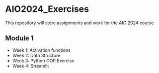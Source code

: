 # AIO2024_Exercises

This repository will store assignments and work for the AIO 2024 course

## Module 1
- Week 1: Activation functions
- Week 2: Data Structure
- Week 3: Python OOP Exercise
- Week 4: Streamlit